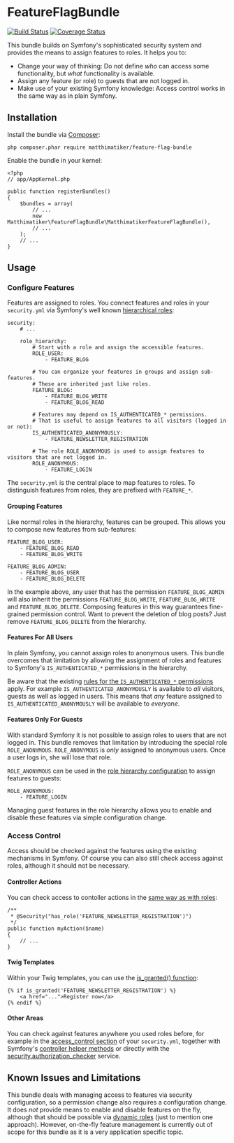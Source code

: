 # FeatureFlagBundle #

[![Build Status](https://travis-ci.org/Matthimatiker/FeatureFlagBundle.svg?branch=master)](https://travis-ci.org/Matthimatiker/FeatureFlagBundle)
[![Coverage Status](https://coveralls.io/repos/github/Matthimatiker/FeatureFlagBundle/badge.svg?branch=master)](https://coveralls.io/github/Matthimatiker/FeatureFlagBundle?branch=master)

This bundle builds on Symfony's sophisticated security system and provides the means to assign features to roles.
It helps you to:

- Change your way of thinking: Do not define *who* can access some functionality, but *what* functionality is available.
- Assign any feature (or role) to guests that are not logged in.
- Make use of your existing Symfony knowledge: Access control works in the same way as in plain Symfony.

## Installation ##

Install the bundle via [Composer](https://getcomposer.org):

    php composer.phar require matthimatiker/feature-flag-bundle

Enable the bundle in your kernel:

    <?php
    // app/AppKernel.php

    public function registerBundles()
    {
        $bundles = array(
            // ...
            new Matthimatiker\FeatureFlagBundle\MatthimatikerFeatureFlagBundle(),
            // ...
        );
        // ...
    }

## Usage ##

### Configure Features ###

Features are assigned to roles. You connect features and roles in your ``security.yml``
via Symfony's well known [hierarchical roles](http://symfony.com/doc/current/book/security.html#hierarchical-roles):

    security:
        # ...
        
        role_hierarchy:
            # Start with a role and assign the accessible features.
            ROLE_USER:
                - FEATURE_BLOG
                
            # You can organize your features in groups and assign sub-features.
            # These are inherited just like roles.
            FEATURE_BLOG:
                - FEATURE_BLOG_WRITE
                - FEATURE_BLOG_READ
                
            # Features may depend on IS_AUTHENTICATED_* permissions.
            # That is useful to assign features to all visitors (logged in or not):
            IS_AUTHENTICATED_ANONYMOUSLY:
                - FEATURE_NEWSLETTER_REGISTRATION
                
            # The role ROLE_ANONYMOUS is used to assign features to visitors that are not logged in.
            ROLE_ANONYMOUS:
                - FEATURE_LOGIN

The ``security.yml`` is the central place to map features to roles.
To distinguish features from roles, they are prefixed with ``FEATURE_*``.

#### Grouping Features ####

Like normal roles in the hierarchy, features can be grouped. This allows you to compose new features from sub-features:

    FEATURE_BLOG_USER:
        - FEATURE_BLOG_READ
        - FEATURE_BLOG_WRITE
    
    FEATURE_BLOG_ADMIN:
        - FEATURE_BLOG_USER
        - FEATURE_BLOG_DELETE
        
In the example above, any user that has the permission ``FEATURE_BLOG_ADMIN`` will also inherit the permissions
``FEATURE_BLOG_WRITE``, ``FEATURE_BLOG_WRITE`` and ``FEATURE_BLOG_DELETE``. Composing features in this way 
guarantees fine-grained permission control. Want to prevent the deletion of blog posts? Just remove 
``FEATURE_BLOG_DELETE`` from the hierarchy.

#### Features For All Users ####

In plain Symfony, you cannot assign roles to anonymous users. This bundle overcomes that limitation by allowing the
assignment of roles and features to Symfony's ``IS_AUTHENTICATED_*`` permissions in the hierarchy.

Be aware that the existing [rules for the ``IS_AUTHENTICATED_*`` permissions](http://symfony.com/doc/current/book/security.html#checking-to-see-if-a-user-is-logged-in-is-authenticated-fully) apply. 
For example ``IS_AUTHENTICATED_ANONYMOUSLY`` is available to *all* visitors, guests as well as logged in users. 
This means that *any* feature assigned to ``IS_AUTHENTICATED_ANONYMOUSLY`` will be available to *everyone*.

#### Features Only For Guests ####

With standard Symfony it is not possible to assign roles to users that are not logged in.
This bundle removes that limitation by introducing the special role ``ROLE_ANONYMOUS``.
``ROLE_ANONYMOUS`` is *only* assigned to anonymous users. 
Once a user logs in, she will lose that role.

``ROLE_ANONYMOUS`` can be used in the [role hierarchy configuration](http://symfony.com/doc/current/book/security.html#hierarchical-roles)
to assign features to guests:

    ROLE_ANONYMOUS:
        - FEATURE_LOGIN

Managing guest features in the role hierarchy allows you to enable and disable these features via simple
configuration change.

### Access Control ###

Access should be checked against the features using the existing mechanisms in Symfony. 
Of course you can also still check access against roles, although it should not be necessary.

#### Controller Actions ####

You can check access to contoller actions in the [same way as with roles](http://symfony.com/doc/current/book/security.html#securing-controllers-and-other-code):

    /**
     * @Security("has_role('FEATURE_NEWSLETTER_REGISTRATION')")
     */
    public function myAction($name)
    {
        // ...
    }
    
#### Twig Templates #### 

Within your Twig templates, you can use the [is_granted() function](http://symfony.com/doc/current/book/security.html#access-control-in-templates):

    {% if is_granted('FEATURE_NEWSLETTER_REGISTRATION') %}
        <a href="...">Register now</a>
    {% endif %}

#### Other Areas ####

You can check against features anywhere you used roles before, for example in the
[access_control section](http://symfony.com/doc/current/book/security.html#securing-url-patterns-access-control)
of your ``security.yml``, together with Symfony's
[controller helper methods](http://symfony.com/doc/current/book/security.html#securing-controllers-and-other-code)
or directly with the
[security.authorization_checker](http://symfony.com/doc/current/book/security.html#securing-controllers-and-other-code)
service.

## Known Issues and Limitations ##

This bundle deals with managing access to features via security configuration, so a permission change also requires
a configuration change.
It does *not* provide means to enable and disable features on the fly, although that should be possible via
[dynamic roles](http://php-and-symfony.matthiasnoback.nl/2012/07/symfony2-security-creating-dynamic-roles-using-roleinterface/)
(just to mention one approach).
However, on-the-fly feature management is currently out of scope for this bundle as it is a very application specific topic.
